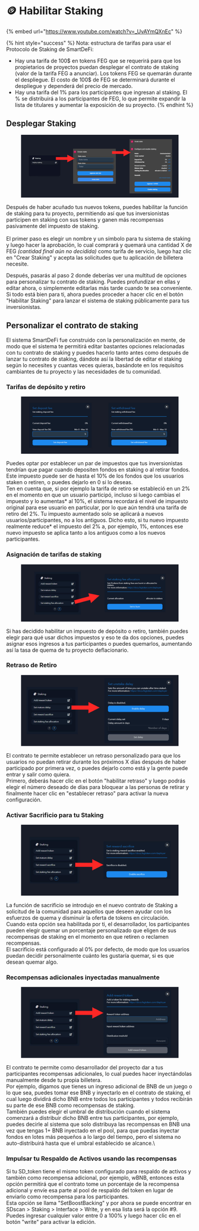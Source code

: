# 🪙 Habilitar Staking

{% embed url="https://www.youtube.com/watch?v=_UvAYmQXnEc" %}

{% hint style="success" %}
Nota: estructura de tarifas para usar el Protocolo de Staking de SmartDeFi:

* Hay una tarifa de 100$ en tokens FEG que se requerirá para que los propietarios de proyectos puedan desplegar el contrato de staking (valor de la tarifa FEG a anunciar). Los tokens FEG se quemarán durante el despliegue. El costo de 100$ de FEG se determinará durante el despliegue y dependerá del precio de mercado.
* Hay una tarifa del 1% para los participantes que ingresan al staking. El % se distribuirá a los participantes de FEG, lo que permite expandir la lista de titulares y aumentar la exposición de su proyecto.
{% endhint %}

## **Desplegar Staking**

<figure><img src="../../.gitbook/assets/deploy staking UI.jpg" alt=""><figcaption></figcaption></figure>

Después de haber acuñado tus nuevos tokens, puedes habilitar la función de staking para tu proyecto, permitiendo así que tus inversionistas participen en staking con sus tokens y ganen más recompensas pasivamente del impuesto de staking.\
\
El primer paso es elegir un nombre y un símbolo para tu sistema de staking y luego hacer la aprobación, lo cual comprará y quemará una cantidad X de FEG _(cantidad final aún no decidida)_ como tarifa de servicio, luego haz clic en "Crear Staking" y acepta las solicitudes que tu aplicación de billetera necesite.&#x20;

Después, pasarás al paso 2 donde deberías ver una multitud de opciones para personalizar tu contrato de staking. Puedes profundizar en ellas y editar ahora, o simplemente editarlas más tarde cuando te sea conveniente. Si todo está bien para ti, ahora puedes proceder a hacer clic en el botón "Habilitar Staking" para lanzar el sistema de staking públicamente para tus inversionistas.

## Personalizar el contrato de staking

El sistema SmartDeFi fue construido con la personalización en mente, de modo que el sistema te permitirá editar bastantes opciones relacionadas con tu contrato de staking y puedes hacerlo tanto antes como después de lanzar tu contrato de staking, dándote así la libertad de editar el staking según lo necesites y cuantas veces quieras, basándote en los requisitos cambiantes de tu proyecto y las necesidades de tu comunidad.

### Tarifas de depósito y retiro

<figure><img src="../../.gitbook/assets/deposit and withdrawal fees.jpg" alt=""><figcaption></figcaption></figure>

Puedes optar por establecer un par de impuestos que tus inversionistas tendrían que pagar cuando depositen fondos en staking o al retirar fondos. Este impuesto puede ser de hasta el 10% de los fondos que los usuarios staken o retiren, o puedes dejarlo en 0 si lo deseas.\
Ten en cuenta que, si por ejemplo la tarifa de retiro se estableció en un 2% en el momento en que un usuario participó, incluso si luego cambias el impuesto y lo aumentas\* al 10%, el sistema recordará el nivel de impuesto original para ese usuario en particular, por lo que aún tendrá una tarifa de retiro del 2%. Tu impuesto aumentado solo se aplicará a nuevos usuarios/participantes, no a los antiguos. Dicho esto, si tu nuevo impuesto realmente reduce\* el impuesto del 2% a, por ejemplo, 1%, entonces ese nuevo impuesto se aplica tanto a los antiguos como a los nuevos participantes.&#x20;

### Asignación de tarifas de staking

<figure><img src="../../.gitbook/assets/set staking fee allocation.jpg" alt=""><figcaption></figcaption></figure>

Si has decidido habilitar un impuesto de depósito o retiro, también puedes elegir para qué usar dichos impuestos y eso te da dos opciones, puedes asignar esos ingresos a tus participantes o puedes quemarlos, aumentando así la tasa de quema de tu proyecto deflacionario.

### Retraso de Retiro

<figure><img src="../../.gitbook/assets/mature unstake delay.jpg" alt=""><figcaption></figcaption></figure>

El contrato te permite establecer un retraso personalizado para que los usuarios no puedan retirar durante los próximos X días después de haber participado por primera vez, o puedes dejarlo como está y la gente puede entrar y salir como quiera.\
Primero, deberás hacer clic en el botón "habilitar retraso" y luego podrás elegir el número deseado de días para bloquear a las personas de retirar y finalmente hacer clic en "establecer retraso" para activar la nueva configuración.

### Activar Sacrificio para tu Staking

<figure><img src="../../.gitbook/assets/set reward sacrifice.jpg" alt=""><figcaption></figcaption></figure>

La función de sacrificio se introdujo en el nuevo contrato de Staking a solicitud de la comunidad para aquellos que deseen ayudar con los esfuerzos de quema y disminuir la oferta de tokens en circulación.\
Cuando esta opción sea habilitada por ti, el desarrollador, los participantes pueden elegir quemar un porcentaje personalizado que eligen de sus recompensas de staking en el momento en que retiren o reclamen recompensas.\
El sacrificio está configurado al 0% por defecto, de modo que los usuarios puedan decidir personalmente cuánto les gustaría quemar, si es que desean quemar algo.

### Recompensas adicionales inyectadas manualmente

<figure><img src="../../.gitbook/assets/add reward token staking.jpg" alt=""><figcaption></figcaption></figure>

El contrato te permite como desarrollador del proyecto dar a tus participantes recompensas adicionales, lo cual puedes hacer inyectándolas manualmente desde tu propia billetera.\
Por ejemplo, digamos que tienes un ingreso adicional de BNB de un juego o lo que sea, puedes tomar ese BNB y inyectarlo en el contrato de staking, el cual luego dividirá dicho BNB entre todos los participantes y todos recibirán su parte de ese BNB como recompensas de staking. \
También puedes elegir el umbral de distribución cuando el sistema comenzará a distribuir dicho BNB entre tus participantes, por ejemplo, puedes decirle al sistema que solo distribuya las recompensas en BNB una vez que tengas 1+ BNB inyectado en el pool, para que puedas inyectar fondos en lotes más pequeños a lo largo del tiempo, pero el sistema no auto-distribuirá hasta que el umbral establecido se alcance.\

### Impulsar tu Respaldo de Activos usando las recompensas

Si tu SD_token tiene el mismo token configurado para respaldo de activos y también como recompensa adicional, por ejemplo, wBNB, entonces esta opción permitirá que el contrato tome un porcentaje de la recompensa adicional y envíe esa parte al pool de respaldo del token en lugar de enviarlo como recompensa para los participantes.\
Esta opción se llama "SetBoostBacking" y por ahora se puede encontrar en SDscan > Staking > Interface > Write, y en esa lista será la opción #9. Puedes ingresar cualquier valor entre 0 a 100% y luego hacer clic en el botón "write" para activar la edición.
